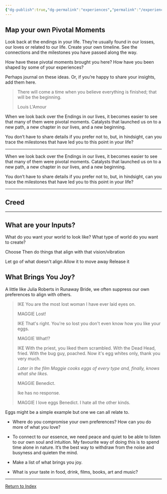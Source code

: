```yaml
---
{"dg-publish":true,"dg-permalink":"experiences","permalink":"/experiences/","dgHomeLink":true,"dgPassFrontmatter":false}
---
```



## Map your own Pivotal Moments

Look back at the endings in your life. They’re usually found in our losses, our loves or related to our life. Create your own timeline. See the connections and the milestones you have passed along the way.

How have these pivotal moments brought you here? How have you been shaped by some of your experiences?

Perhaps journal on these ideas. Or, if you’re happy to share your insights, add them here.

> There will come a time when you believe everything is finished; that will be the beginning.
> 
> Louis L'Amour

When we look back over the Endings in our lives, it becomes easier to see that many of them were pivotal moments. Catalysts that launched us on to a new path, a new chapter in our lives, and a new beginning.

You don’t have to share details if you prefer not to, but, in hindsight, can you trace the milestones that have led you to this point in your life?

---

When we look back over the Endings in our lives, it becomes easier to see that many of them were pivotal moments. Catalysts that launched us on to a new path, a new chapter in our lives, and a new beginning.

You don’t have to share details if you prefer not to, but, in hindsight, can you trace the milestones that have led you to this point in your life?

---

## Creed

---

## What are your Inputs?

What do you want your world to look like?
What type of world do you want to create?

Choose
Then do things that align with that vision/vibration

Let go of what doesn't align
Allow it to move away
Release it

## What Brings You Joy?

A little like Julia Roberts in Runaway Bride, we often suppress our own preferences to align with others.

> IKE You are the most lost woman I have ever laid eyes on.
> 
> MAGGIE Lost!
> 
> IKE That's right. You're so lost you don't even know how you like your eggs.
> 
> MAGGIE What!?
> 
> IKE With the priest, you liked them scrambled. With the Dead Head, fried. With the bug guy, poached. Now it's egg whites only, thank you very much.
> 
> _Later in the film Maggie cooks eggs of every type and, finally, knows what she likes._
> 
> MAGGIE Benedict.
> 
> Ike has no response.
> 
> MAGGIE I love eggs Benedict. I hate all the other kinds.

Eggs might be a simple example but one we can all relate to.

-   Where do you compromise your own preferences? How can you do more of what you love?
    
-   To connect to our essence, we need peace and quiet to be able to listen to our own soul and intuition. My favourite way of doing this is to spend time alone in nature. It’s the best way to withdraw from the noise and busyness and quieten the mind.
    
-   Make a list of what brings you joy.
    
-   What is your taste in food, drink, films, books, art and music?

---

[Return to Index](https://booksbeansboots.co.uk/llgindex/)